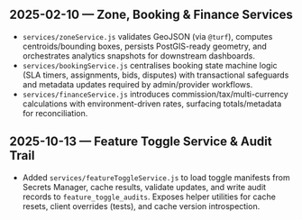 ## 2025-02-10 — Zone, Booking & Finance Services
- `services/zoneService.js` validates GeoJSON (via `@turf`), computes centroids/bounding boxes, persists PostGIS-ready geometry, and orchestrates analytics snapshots for downstream dashboards.
- `services/bookingService.js` centralises booking state machine logic (SLA timers, assignments, bids, disputes) with transactional safeguards and metadata updates required by admin/provider workflows.
- `services/financeService.js` introduces commission/tax/multi-currency calculations with environment-driven rates, surfacing totals/metadata for reconciliation.

## 2025-10-13 — Feature Toggle Service & Audit Trail
- Added `services/featureToggleService.js` to load toggle manifests from Secrets Manager, cache results, validate updates, and write audit records to `feature_toggle_audits`. Exposes helper utilities for cache resets, client overrides (tests), and cache version introspection.
